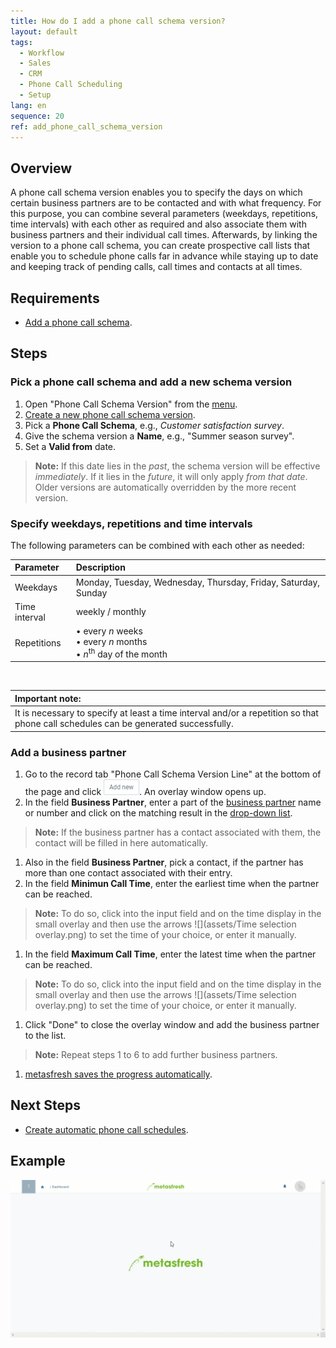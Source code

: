 ```yaml
---
title: How do I add a phone call schema version?
layout: default
tags:
  - Workflow
  - Sales
  - CRM
  - Phone Call Scheduling
  - Setup
lang: en
sequence: 20
ref: add_phone_call_schema_version
---
```


## Overview
A phone call schema version enables you to specify the days on which certain business partners are to be contacted and with what frequency. For this purpose, you can combine several parameters (weekdays, repetitions, time intervals) with each other as required and also associate them with business partners and their individual call times. Afterwards, by linking the version to a phone call schema, you can create prospective call lists that enable you to schedule phone calls far in advance while staying up to date and keeping track of pending calls, call times and contacts at all times.

## Requirements
- [Add a phone call schema](Add_phone_call_schema).

## Steps

### Pick a phone call schema and add a new schema version
1. Open "Phone Call Schema Version" from the [menu](Menu).
1. [Create a new phone call schema version](New_Record_Window).
1. Pick a **Phone Call Schema**, e.g., *Customer satisfaction survey*.
1. Give the schema version a **Name**, e.g., "Summer season survey".
1. Set a **Valid from** date.
 >**Note:** If this date lies in the *past*, the schema version will be effective *immediately*. If it lies in the *future*, it will only apply *from that date*. Older versions are automatically overridden by the more recent version.

### Specify weekdays, repetitions and time intervals
The following parameters can be combined with each other as needed:

| Parameter | Description |
| :--- | :--- |
| Weekdays | Monday, Tuesday, Wednesday, Thursday, Friday, Saturday, Sunday |
| Time interval | weekly / monthly |
| Repetitions | • every *n* weeks<br> • every *n* months<br> • *n*<sup>th</sup> day of the month |

<br>

| **Important note:** |
| :--- |
| It is necessary to specify at least a time interval and/or a repetition so that phone call schedules can be generated successfully. |

### Add a business partner
1. Go to the record tab "Phone Call Schema Version Line" at the bottom of the page and click !["Add new"](assets/Add_New_Button.png). An overlay window opens up.
1. In the field **Business Partner**, enter a part of the [business partner](New_Business_Partner) name or number and click on the matching result in the [drop-down list](Keyboard_shortcuts_reference).
 >**Note:** If the business partner has a contact associated with them, the contact will be filled in here automatically.

1. Also in the field **Business Partner**, pick a contact, if the partner has more than one contact associated with their entry.
1. In the field **Minimun Call Time**, enter the earliest time when the partner can be reached.
 >**Note:** To do so, click into the input field and on the time display in the small overlay and then use the arrows ![](assets/Time selection overlay.png) to set the time of your choice, or enter it manually.

1. In the field **Maximum Call Time**, enter the latest time when the partner can be reached.
 >**Note:** To do so, click into the input field and on the time display in the small overlay and then use the arrows ![](assets/Time selection overlay.png) to set the time of your choice, or enter it manually.

1. Click "Done" to close the overlay window and add the business partner to the list.
 >**Note:** Repeat steps 1 to 6 to add further business partners.

1. [metasfresh saves the progress automatically](Saveindicator).

## Next Steps
- [Create automatic phone call schedules](Create_automatic_phone_call_schedules).

## Example
![](assets/Add_phone_call_schema_version.gif)

